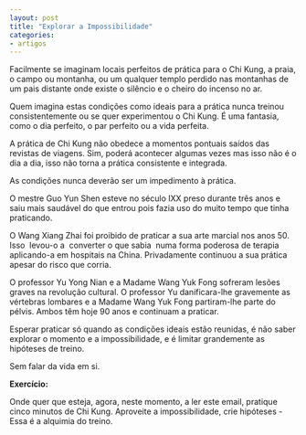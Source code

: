 ```yaml
---
layout: post
title: "Explorar a Impossibilidade"
categories:
- artigos
---
```

Facilmente se imaginam locais perfeitos de prática para o Chi Kung, a praia, o campo ou montanha, ou um qualquer templo perdido nas montanhas de um pais distante onde existe o silêncio e o cheiro do incenso no ar.

Quem imagina estas condições como ideais para a prática nunca treinou consistentemente ou se quer experimentou o Chi Kung. É uma fantasia, como o dia perfeito, o par perfeito ou a vida perfeita.

A prática de Chi Kung não obedece a momentos pontuais saídos das revistas de viagens. Sim, poderá acontecer algumas vezes mas isso não é o dia a dia, isso não torna a prática consistente e integrada.

As condições nunca deverão ser um impedimento à prática.

O mestre Guo Yun Shen esteve no século IXX preso durante três anos e saiu mais saudável do que entrou pois fazia uso do muito tempo que tinha praticando.

O Wang Xiang Zhai foi proibido de praticar a sua arte marcial nos anos 50.  Isso  levou-o a  converter o que sabia  numa forma poderosa de terapia aplicando-a em hospitais na China. Privadamente continuou a sua prática apesar do risco que corria.

O professor Yu Yong Nian e a Madame Wang Yuk Fong sofreram lesões graves na revolução cultural. O professor Yu danificara-lhe gravemente as vértebras lombares e a Madame Wang Yuk Fong partiram-lhe parte do pélvis. Ambos têm hoje 90 anos e continuam a praticar.

Esperar praticar só quando as condições ideais estão reunidas, é não saber explorar o momento e a impossibilidade, e é limitar grandemente as hipóteses de treino.

Sem falar da vida em si.

**Exercício:**

Onde quer que esteja, agora, neste momento, a ler este email, pratique cinco minutos de Chi Kung. Aproveite a impossibilidade, crie hipóteses - Essa é a alquimia do treino.
